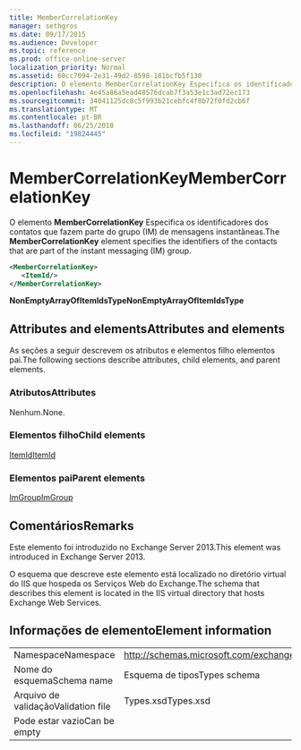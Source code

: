 ```yaml
---
title: MemberCorrelationKey
manager: sethgros
ms.date: 09/17/2015
ms.audience: Developer
ms.topic: reference
ms.prod: office-online-server
localization_priority: Normal
ms.assetid: 60cc7094-2e31-49d2-8598-181bcfb5f130
description: O elemento MemberCorrelationKey Especifica os identificadores dos contatos que fazem parte do grupo (IM) de mensagens instantâneas.
ms.openlocfilehash: 4e45a86a5ead48576dcab7f3a53e1c3ad72ec173
ms.sourcegitcommit: 34041125dc8c5f993b21cebfc4f8b72f0fd2cb6f
ms.translationtype: MT
ms.contentlocale: pt-BR
ms.lasthandoff: 06/25/2018
ms.locfileid: "19824445"
---
```

# <a name="membercorrelationkey"></a><span data-ttu-id="1f6c9-103">MemberCorrelationKey</span><span class="sxs-lookup"><span data-stu-id="1f6c9-103">MemberCorrelationKey</span></span>

<span data-ttu-id="1f6c9-104">O elemento **MemberCorrelationKey** Especifica os identificadores dos contatos que fazem parte do grupo (IM) de mensagens instantâneas.</span><span class="sxs-lookup"><span data-stu-id="1f6c9-104">The **MemberCorrelationKey** element specifies the identifiers of the contacts that are part of the instant messaging (IM) group.</span></span> 
  
```XML
<MemberCorrelationKey>
   <ItemId/>
</MemberCorrelationKey>
```

<span data-ttu-id="1f6c9-105">**NonEmptyArrayOfItemIdsType**</span><span class="sxs-lookup"><span data-stu-id="1f6c9-105">**NonEmptyArrayOfItemIdsType**</span></span>

## <a name="attributes-and-elements"></a><span data-ttu-id="1f6c9-106">Attributes and elements</span><span class="sxs-lookup"><span data-stu-id="1f6c9-106">Attributes and elements</span></span>

<span data-ttu-id="1f6c9-107">As seções a seguir descrevem os atributos e elementos filho elementos pai.</span><span class="sxs-lookup"><span data-stu-id="1f6c9-107">The following sections describe attributes, child elements, and parent elements.</span></span>
  
### <a name="attributes"></a><span data-ttu-id="1f6c9-108">Atributos</span><span class="sxs-lookup"><span data-stu-id="1f6c9-108">Attributes</span></span>

<span data-ttu-id="1f6c9-109">Nenhum.</span><span class="sxs-lookup"><span data-stu-id="1f6c9-109">None.</span></span>
  
### <a name="child-elements"></a><span data-ttu-id="1f6c9-110">Elementos filho</span><span class="sxs-lookup"><span data-stu-id="1f6c9-110">Child elements</span></span>

[<span data-ttu-id="1f6c9-111">ItemId</span><span class="sxs-lookup"><span data-stu-id="1f6c9-111">ItemId</span></span>](itemid.md)
  
### <a name="parent-elements"></a><span data-ttu-id="1f6c9-112">Elementos pai</span><span class="sxs-lookup"><span data-stu-id="1f6c9-112">Parent elements</span></span>

[<span data-ttu-id="1f6c9-113">ImGroup</span><span class="sxs-lookup"><span data-stu-id="1f6c9-113">ImGroup</span></span>](imgroup.md)
  
## <a name="remarks"></a><span data-ttu-id="1f6c9-114">Comentários</span><span class="sxs-lookup"><span data-stu-id="1f6c9-114">Remarks</span></span>

<span data-ttu-id="1f6c9-115">Este elemento foi introduzido no Exchange Server 2013.</span><span class="sxs-lookup"><span data-stu-id="1f6c9-115">This element was introduced in Exchange Server 2013.</span></span>
  
<span data-ttu-id="1f6c9-116">O esquema que descreve este elemento está localizado no diretório virtual do IIS que hospeda os Serviços Web do Exchange.</span><span class="sxs-lookup"><span data-stu-id="1f6c9-116">The schema that describes this element is located in the IIS virtual directory that hosts Exchange Web Services.</span></span>
  
## <a name="element-information"></a><span data-ttu-id="1f6c9-117">Informações de elemento</span><span class="sxs-lookup"><span data-stu-id="1f6c9-117">Element information</span></span>

|||
|:-----|:-----|
|<span data-ttu-id="1f6c9-118">Namespace</span><span class="sxs-lookup"><span data-stu-id="1f6c9-118">Namespace</span></span>  <br/> |http://schemas.microsoft.com/exchange/services/2006/types  <br/> |
|<span data-ttu-id="1f6c9-119">Nome do esquema</span><span class="sxs-lookup"><span data-stu-id="1f6c9-119">Schema name</span></span>  <br/> |<span data-ttu-id="1f6c9-120">Esquema de tipos</span><span class="sxs-lookup"><span data-stu-id="1f6c9-120">Types schema</span></span>  <br/> |
|<span data-ttu-id="1f6c9-121">Arquivo de validação</span><span class="sxs-lookup"><span data-stu-id="1f6c9-121">Validation file</span></span>  <br/> |<span data-ttu-id="1f6c9-122">Types.xsd</span><span class="sxs-lookup"><span data-stu-id="1f6c9-122">Types.xsd</span></span>  <br/> |
|<span data-ttu-id="1f6c9-123">Pode estar vazio</span><span class="sxs-lookup"><span data-stu-id="1f6c9-123">Can be empty</span></span>  <br/> ||
   

